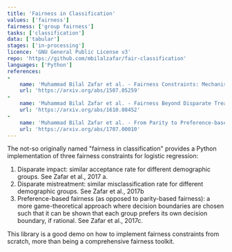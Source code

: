 ```yaml
---
title: 'Fairness in Classification'
values: ['fairness']
fairness: ['group fairness']
tasks: ['classification']
data: ['tabular']
stages: ['in-processing']
licence: 'GNU General Public License v3'
repo: 'https://github.com/mbilalzafar/fair-classification'
languages: ['Python']
references: 
- 
    name: 'Muhammad Bilal Zafar et al. - Fairness Constraints: Mechanisms for Fair Classification (2017a)'
    url: 'https://arxiv.org/abs/1507.05259'
- 
    name: 'Muhammad Bilal Zafar et al. - Fairness Beyond Disparate Treatment & Disparate Impact: Learning Classification without Disparate Mistreatment (2017b)'
    url: 'https://arxiv.org/abs/1610.08452'
- 
    name: 'Muhammad Bilal Zafar et al. - From Parity to Preference-based Notions of Fairness in Classification (2017c)'
    url: 'https://arxiv.org/abs/1707.00010'
---
```


The not-so originally named "fairness in classification" provides a Python implementation of three fairness constraints for logistic regression:

1. Disparate impact: similar acceptance rate for different demographic groups. See Zafar et al., 2017 a.
2. Disparate mistreatment: similar misclassification rate for different demographic groups. See Zafar et al., 2017b
3. Preference-based fairness (as opposed to parity-based fairness): a more game-theoretical approach where decision boundaries are chosen such that it can be shown that each group prefers its own decision boundary, if rational. See Zafar et al., 2017c.

This library is a good demo on how to implement fairness constraints from scratch, more than being a comprehensive fairness toolkit.
